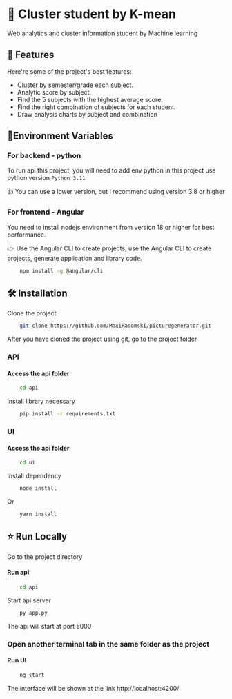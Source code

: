 
# 🎇 Cluster student by K-mean

Web analytics and cluster information student by Machine learning

## 🧐 Features

Here're some of the project's best features:
- Cluster by semester/grade each subject.
- Analytic score by subject.
- Find the 5 subjects with the highest average score.
- Find the right combination of subjects for each student.
- Draw analysis charts by subject and combination

## 🚀Environment Variables
### For backend - python
To run api this project, you will need to add env python in this project use python version
`Python 3.11`

👍 You can use a lower version, but I recommend using version 3.8 or higher
### For frontend - Angular
You need to install nodejs environment from version 18 or higher for best performance.

👉  Use the Angular CLI to create projects,  use the Angular CLI to create projects, generate application and library code.
```bash
    npm install -g @angular/cli
```

## 🛠️ Installation

Clone the project

```bash
    git clone https://github.com/MaxiRadomski/picturegenerator.git
```

After you have cloned the project using git, go to the project folder
### API
#### Access the api folder
```bash
    cd api
```
Install library necessary

```bash
    pip install -r requirements.txt
```
### UI 
#### Access the api folder
```bash
    cd ui
```
Install dependency
```bash
    node install
```
Or 
```bash
    yarn install
```
## ⭐ Run Locally

Go to the project directory
#### Run api

```bash
    cd api
```
Start api server


```bash
    py app.py 
```
 The api will start at port 5000 
### Open another terminal tab in the same folder as the project
#### Run UI

```bash
    ng start
```
The interface will be shown at the link
http://localhost:4200/
